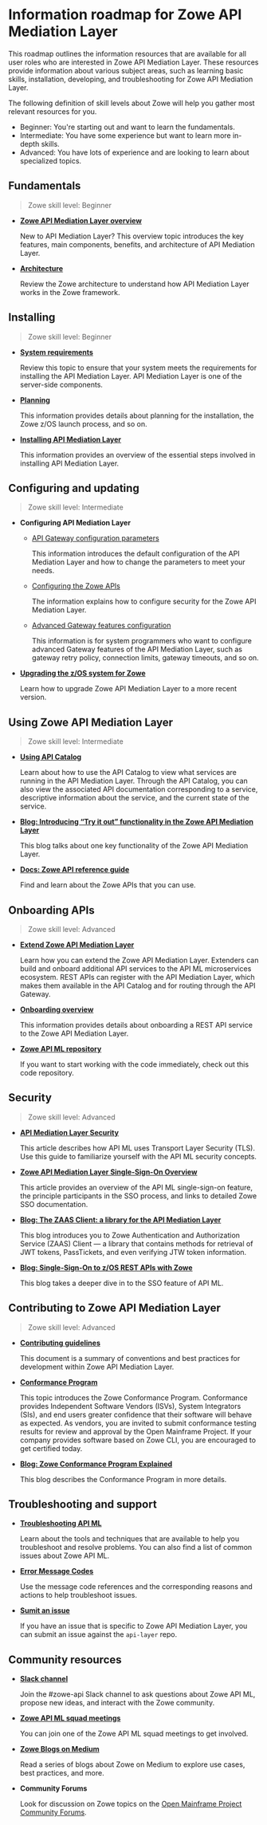 # Information roadmap for Zowe API Mediation Layer

This roadmap outlines the information resources that are available for all user roles who are interested in Zowe API Mediation Layer. These resources provide information about various subject areas, such as learning basic skills, installation, developing, and troubleshooting for Zowe API Mediation Layer.

The following definition of skill levels about Zowe will help you gather most relevant resources for you. 

* Beginner: You're starting out and want to learn the fundamentals.
* Intermediate: You have some experience but want to learn more in-depth skills. 
* Advanced: You have lots of experience and are looking to learn about specialized topics.

## Fundamentals

> Zowe skill level: Beginner

- [**Zowe API Mediation Layer overview**](overview.md#api-mediation-layer)

   New to API Mediation Layer? This overview topic introduces the key features, main components, benefits, and architecture of API Mediation Layer.

- [**Architecture**](zowe-architecture.md#zowe-architecture)

   Review the Zowe architecture to understand how API Mediation Layer works in the Zowe framework.

## Installing

> Zowe skill level: Beginner

- [**System requirements**](../user-guide/systemrequirements.md)

   Review this topic to ensure that your system meets the requirements for installing the API Mediation Layer. API Mediation Layer is one of the server-side components. 

- [**Planning**](../user-guide/installandconfig.md#planning-the-installation-of-zowe-server-components)

  This information provides details about planning for the installation, the Zowe z/OS launch process, and so on.

- [**Installing API Mediation Layer**](../user-guide/install-zos.md#z-os-installation-roadmap)

   This information provides an overview of the essential steps involved in installing API Mediation Layer.

## Configuring and updating

> Zowe skill level: Intermediate

- **Configuring API Mediation Layer**

   - [API Gateway configuration parameters](../user-guide/api-mediation/api-mediation-internal-configuration.md)
     
      This information introduces the default configuration of the API Mediation Layer and how to change the parameters to meet your needs. 

   - [Configuring the Zowe APIs](../user-guide/configure-data-sets-jobs-api.md) 

      The information explains how to configure security for the Zowe API Mediation Layer. 

   - [Advanced Gateway features configuration](../user-guide/api-mediation/api-gateway-configuration.md)
      
       This information is for system programmers who want to configure advanced Gateway features of the API Mediation Layer, such as gateway retry policy, connection limits, gateway timeouts, and so on.

- [**Upgrading the z/OS system for Zowe**](../user-guide/upgrade-zos-system.md)

   Learn how to upgrade Zowe API Mediation Layer to a more recent version.

## Using Zowe API Mediation Layer

> Zowe skill level: Intermediate

- [**Using API Catalog**](../user-guide/api-mediation-api-catalog.md)

   Learn about how to use the API Catalog to view what services are running in the API Mediation Layer. Through the API Catalog, you can also view the associated API documentation corresponding to a service, descriptive information about the service, and the current state of the service. 

- [**Blog: Introducing “Try it out” functionality in the Zowe API Mediation Layer**](https://medium.com/zowe/introducing-try-it-out-functionality-in-the-zowe-api-mediation-layer-930aa9e947bd) 

   This blog talks about one key functionality of the Zowe API Mediation Layer. 

- [**Docs: Zowe API reference guide**](../appendix/zowe-api-reference.md)

   Find and learn about the Zowe APIs that you can use.

## Onboarding APIs

> Zowe skill level: Advanced

- [**Extend Zowe API Mediation Layer**](../extend/extend-zowe-overview.md#extend-zowe-api-mediation-layer) 

   Learn how you can extend the Zowe API Mediation Layer. Extenders can build and onboard additional API services to the API ML microservices ecosystem. REST APIs can register with the API Mediation Layer, which makes them available in the API Catalog and for routing through the API Gateway.

- [**Onboarding overview**](../extend/extend-apiml/onboard-overview.md#prerequisites)

   This information provides details about onboarding a REST API service to the Zowe API Mediation Layer. 

- [**Zowe API ML repository**](https://github.com/zowe/zowe-api)

   If you want to start working with the code immediately, check out this code repository. 

## Security

> Zowe skill level: Advanced

- [**API Mediation Layer Security**](../extend/extend-apiml/api-mediation-security.md)

   This article describes how API ML uses Transport Layer Security (TLS). Use this guide to familiarize yourself with the API ML security concepts.

- [**Zowe API Mediation Layer Single-Sign-On Overview**](../extend/extend-apiml/api-mediation-sso.md)

   This article provides an overview of the API ML single-sign-on feature, the principle participants in the SSO process, and links to detailed Zowe SSO documentation.

- [**Blog: The ZAAS Client: a library for the API Mediation Layer**](https://medium.com/zowe/the-zaas-client-a-library-for-the-api-mediation-layer-822ea2994388)

   This blog introduces you to Zowe Authentication and Authorization Service (ZAAS) Client — a library that contains methods for retrieval of JWT tokens, PassTickets, and even verifying JTW token information.

- [**Blog: Single-Sign-On to z/OS REST APIs with Zowe**](https://medium.com/zowe/single-sign-on-to-z-os-rest-apis-with-zowe-6e35fd022a95)

   This blog takes a deeper dive in to the SSO feature of API ML.

## Contributing to Zowe API Mediation Layer

> Zowe skill level: Advanced

- [**Contributing guidelines**](https://github.com/zowe/api-layer/blob/master/CONTRIBUTING.md)

   This document is a summary of conventions and best practices for development within Zowe API Mediation Layer.

- [**Conformance Program**](../extend/zowe-conformance-program.md)
   
  This topic introduces the Zowe Conformance Program. Conformance provides Independent Software Vendors (ISVs), System Integrators (SIs), and end users greater confidence that their software will behave as expected. As vendors, you are invited to submit conformance testing results for review and approval by the Open Mainframe Project. If your company provides software based on Zowe CLI, you are encouraged to get certified today.

- [**Blog: Zowe Conformance Program Explained**](https://medium.com/zowe/zowe-conformance-program-7f1574ade8ea)

   This blog describes the Conformance Program in more details.

## Troubleshooting and support

- [**Troubleshooting API ML**](../troubleshoot/troubleshoot-apiml.md)

   Learn about the tools and techniques that are available to help you troubleshoot and resolve problems. You can also find a list of common issues about Zowe API ML. 

- [**Error Message Codes**](../troubleshoot/troubleshoot-apiml-error-codes.md) 

   Use the message code references and the corresponding reasons and actions to help troubleshoot issues.

- [**Sumit an issue**](https://github.com/zowe/api-layer/issues)

   If you have an issue that is specific to Zowe API Mediation Layer, you can submit an issue against the `api-layer` repo.

## Community resources 

- [**Slack channel**](https://openmainframeproject.slack.com/)
   
   Join the #zowe-api Slack channel to ask questions about Zowe API ML, propose new ideas, and interact with the Zowe community. 

- [**Zowe API ML squad meetings**](https://lists.openmainframeproject.org/g/zowe-dev/calendar)

   You can join one of the Zowe API ML squad meetings to get involved.

- [**Zowe Blogs on Medium**](https://medium.com/zowe) 

   Read a series of blogs about Zowe on Medium to explore use cases, best practices, and more. 

- **Community Forums**

   Look for discussion on Zowe topics on the [Open Mainframe Project Community Forums](https://community.openmainframeproject.org/c/zowe).






